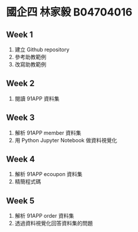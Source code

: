 # 國企四 林家毅 B04704016

## Week 1
1. 建立 Github repository
2. 參考助教範例
3. 改寫助教範例

## Week 2
1. 閱讀 91APP 資料集

## Week 3
1. 解析 91APP member 資料集
2. 用 Python Jupyter Notebook 做資料視覺化

## Week 4
1. 解析 91APP ecoupon 資料集
2. 精簡程式碼

## Week 5
1. 解析 91APP order 資料集
2. 透過資料視覺化回答資料集的問題
